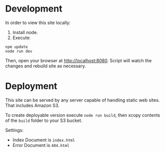 # Development

In order to view this site locally:

1. Install node.
2. Execute:

```
npm update
node run dev
```

Then, open your browser at [http://localhost:8080](http://localhost:8080). Script will watch the changes and rebuild site as necessary.



# Deployment

This site can be served by any server capable of handling static web sites. That includes Amazon S3.

To create deployable version execute `node run build`, then xcopy contents of the `build` folder to your S3 bucket.

Settings:

* Index Document is `index.html`
* Error Document is `404.html`
